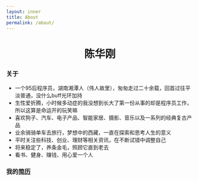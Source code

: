 ```yaml
---
layout: inner
title: About
permalink: /about/
---
```


 <center>
     <h1>陈华刚</h1>
 </center>

### 关于
- 一个95后程序员，湖南湘潭人（伟人故里），匆匆走过二十余载，回首过往平淡普通，没什么buff光环加持
- 生性爱折腾，小时候多动症的我没想到长大了第一份从事的却是程序员工作，所以这算是命运开的玩笑嘛
- 喜欢狗子、汽车、电子产品、智能家居、摄影、音乐以及一系列的经典复古产品
- 业余骑骑单车去旅行，梦想中的西藏，一直在探索和思考人生的意义
- 平时关注些科技、创业、理财等相关资讯，在不断试错中调整自己
- 将来稳定了，养条金毛，照顾它直到老去
- 看书、健身、赚钱、用心爱一个人

### 我的[简历](../resume)
